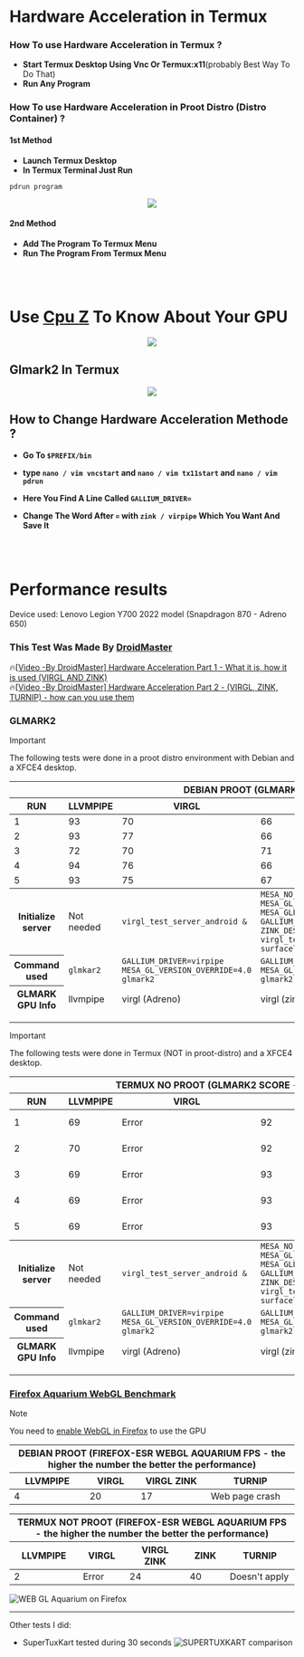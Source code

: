 # Hardware Acceleration in Termux

### How To use Hardware Acceleration in Termux ?

- <b>Start Termux Desktop Using Vnc Or Termux:x11</b>(probably Best Way To Do That)
- <b>Run Any Program</b>

### How To use Hardware Acceleration in Proot Distro (Distro Container) ?

#### 1st Method
- <b>Launch Termux Desktop</b>
- <b>In Termux Terminal Just Run</b>
```
pdrun program
```
<center><img src="images/pdrun-glmark2.png"></center>

#### 2nd Method 
- <b>Add The Program To Termux Menu</b>
- <b>Run The Program From Termux Menu</b>

<br><br>

# Use [Cpu Z](https://play.google.com/store/apps/details?id=com.cpuid.cpu_z&pcampaignid=web_share) To Know About Your GPU

<center><img src="images/cpu-z.png"></center>

## Glmark2 In Termux
<center><img src="images/termux-glmark2.png"></center>

## How to Change Hardware Acceleration Methode ?

- <b>Go To `$PREFIX/bin`</b>

- <b>type `nano / vim vncstart` and `nano / vim tx11start` and `nano / vim pdrun`</b>

- <b>Here You Find A Line Called `GALLIUM_DRIVER=`</b>

- <b>Change The Word After `=` with `zink / virpipe` Which You Want And Save It</b>

<br><br>

# Performance results 

Device used: Lenovo Legion Y700 2022 model (Snapdragon 870 - Adreno 650)

### This Test Was Made By [DroidMaster](https://github.com/LinuxDroidMaster)

🔥[[Video -By DroidMaster] Hardware Acceleration Part 1 - What it is, how it is used (VIRGL AND ZINK)](https://www.youtube.com/watch?v=fgGOizUDQpY)   
🔥[[Video -By DroidMaster] Hardware Acceleration Part 2 - (VIRGL, ZINK, TURNIP) - how can you use them](https://youtu.be/07kq4RHbXrE?si=5ClDpIm8Kr3M0Y_D)


### GLMARK2 

> [!IMPORTANT]  
> The following tests were done in a proot distro environment with Debian and a XFCE4 desktop.

<table>
  <thead>
    <tr>
      <th scope="col" colspan="6">DEBIAN PROOT (GLMARK2 SCORE - the higher the number the better the performance)</th>
    </tr>
    <tr>
        <th scope="col">RUN</th>
        <th scope="col">LLVMPIPE</th>
        <th scope="col">VIRGL</th>
        <th scope="col">VIRGL ZINK</th>
        <th scope="col">TURNIP</th>
        <th scope="col">ZINK</th>
    </tr>
  </thead>

  <tbody>
    <tr>
      <td>1</td>
      <td>93</td>
      <td>70</td>
      <td>66</td>
      <td>198</td>
      <td>Error</td>
    </tr>
    <tr>
      <td>2</td>
      <td>93</td>
      <td>77</td>
      <td>66</td>
      <td>198</td>
      <td>Error</td>
    </tr>
    <tr>
      <td>3</td>
      <td>72</td>
      <td>70</td>
      <td>71</td>
      <td>198</td>
      <td>Error</td>
    </tr>
    <tr>
      <td>4</td>
      <td>94</td>
      <td>76</td>
      <td>66</td>
      <td>197</td>
      <td>Error</td>
    </tr>
    <tr>
      <td>5</td>
      <td>93</td>
      <td>75</td>
      <td>67</td>
      <td>198</td>
      <td>Error</td>
    </tr>
  </tbody>
  <tfoot>
    <tr>
      <th scope="row">Initialize server</th>
      <td>Not needed</td>
      <td><code>virgl_test_server_android &</td>
      <td><code>MESA_NO_ERROR=1 MESA_GL_VERSION_OVERRIDE=4.3COMPAT MESA_GLES_VERSION_OVERRIDE=3.2 GALLIUM_DRIVER=zink ZINK_DESCRIPTORS=lazy virgl_test_server --use-egl-surfaceless --use-gles &</code></td>
      <td>Not needed</td>
      <td><code>MESA_NO_ERROR=1 MESA_GL_VERSION_OVERRIDE=4.3COMPAT MESA_GLES_VERSION_OVERRIDE=3.2 GALLIUM_DRIVER=zink ZINK_DESCRIPTORS=lazy virgl_test_server --use-egl-surfaceless --use-gles &</code></td>
    </tr>
    <tr>
      <th scope="row">Command used</th>
      <td><code>glmkar2</td>
      <td><code>GALLIUM_DRIVER=virpipe MESA_GL_VERSION_OVERRIDE=4.0 glmark2</td>
      <td><code>GALLIUM_DRIVER=virpipe MESA_GL_VERSION_OVERRIDE=4.0 glmark2</td>
      <td><code>MESA_LOADER_DRIVER_OVERRIDE=zink TU_DEBUG=noconform glmark2</td>
      <td><code>GALLIUM_DRIVER=zink MESA_GL_VERSION_OVERRIDE=4.0 glmark2</td>
    </tr>
    <tr>
      <th scope="row">GLMARK GPU Info</th>
      <td>llvmpipe</td>
      <td>virgl (Adreno)</td>
      <td>virgl (zink Adreno)</td>
      <td>virgl (Turnip Adreno)</td>
      <td>zink (Adreno)</td>
    </tr>
  </tfoot>
</table>

---

> [!IMPORTANT]  
> The following tests were done in Termux (NOT in proot-distro) and a XFCE4 desktop.

<table>
  <thead>
    <tr>
      <th scope="col" colspan="6">TERMUX NO PROOT (GLMARK2 SCORE - the higher the number the better the performance)</th>
    </tr>
    <tr>
        <th scope="col">RUN</th>
        <th scope="col">LLVMPIPE</th>
        <th scope="col">VIRGL</th>
        <th scope="col">VIRGL ZINK</th>
        <th scope="col">ZINK</th>
        <th scope="col">TURNIP</th>
    </tr>
  </thead>

  <tbody>
    <tr>
      <td>1</td>
      <td>69</td>
      <td>Error</td>
      <td>92</td>
      <td>121</td>
      <td>Doesn't apply</td>
    </tr>
    <tr>
      <td>2</td>
      <td>70</td>
      <td>Error</td>
      <td>92</td>
      <td>122</td>
      <td>Doesn't apply</td>
    </tr>
    <tr>
      <td>3</td>
      <td>69</td>
      <td>Error</td>
      <td>93</td>
      <td>121</td>
      <td>Doesn't apply</td>
    </tr>
    <tr>
      <td>4</td>
      <td>69</td>
      <td>Error</td>
      <td>93</td>
      <td>124</td>
      <td>Doesn't apply</td>
    </tr>
    <tr>
      <td>5</td>
      <td>69</td>
      <td>Error</td>
      <td>93</td>
      <td>123</td>
      <td>Doesn't apply</td>
    </tr>
  </tbody>
  <tfoot>
    <tr>
      <th scope="row">Initialize server</th>
      <td>Not needed</td>
      <td><code>virgl_test_server_android &</td>
      <td><code>MESA_NO_ERROR=1 MESA_GL_VERSION_OVERRIDE=4.3COMPAT MESA_GLES_VERSION_OVERRIDE=3.2 GALLIUM_DRIVER=zink ZINK_DESCRIPTORS=lazy virgl_test_server --use-egl-surfaceless --use-gles &</code></td>
      <td><code>MESA_NO_ERROR=1 MESA_GL_VERSION_OVERRIDE=4.3COMPAT MESA_GLES_VERSION_OVERRIDE=3.2 GALLIUM_DRIVER=zink ZINK_DESCRIPTORS=lazy virgl_test_server --use-egl-surfaceless --use-gles &</code></td>
      <td>Doesn't apply</td>
    </tr>
    <tr>
      <th scope="row">Command used</th>
      <td><code>glmkar2</td>
      <td><code>GALLIUM_DRIVER=virpipe MESA_GL_VERSION_OVERRIDE=4.0 glmark2</td>
      <td><code>GALLIUM_DRIVER=virpipe MESA_GL_VERSION_OVERRIDE=4.0 glmark2</td>
      <td><code>GALLIUM_DRIVER=zink MESA_GL_VERSION_OVERRIDE=4.0 glmark2</td>
      <td>Doesn't apply</td>
    </tr>
    <tr>
      <th scope="row">GLMARK GPU Info</th>
      <td>llvmpipe</td>
      <td>virgl (Adreno)</td>
      <td>virgl (zink Adreno)</td>
      <td>zink (Adreno)</td>
      <td>Doesn't apply</td>
    </tr>
  </tfoot>
</table>


---
### [Firefox Aquarium WebGL Benchmark](https://webglsamples.org/aquarium/aquarium.html)

> [!NOTE]  
> You need to [enable WebGL in Firefox](https://tecnorobot.educa2.madrid.org/tecnologia/-/visor/configurar-webgl) to use the GPU

<table>
  <thead>
    <tr>
      <th scope="col" colspan="4">DEBIAN PROOT (FIREFOX-ESR WEBGL AQUARIUM FPS - the higher the number the better the performance)</th>
    </tr>
    <tr>
        <th scope="col">LLVMPIPE</th>
        <th scope="col">VIRGL</th>
        <th scope="col">VIRGL ZINK</th>
        <th scope="col">TURNIP</th>
    </tr>
  </thead>

  <tbody>
    <tr>
      <td>4</td>
      <td>20</td>
      <td>17</td>
      <td>Web page crash</td>
    </tr>
  </tbody>
</table>

<table>
  <thead>
    <tr>
      <th scope="col" colspan="5">TERMUX NOT PROOT (FIREFOX-ESR WEBGL AQUARIUM FPS - the higher the number the better the performance)</th>
    </tr>
    <tr>
        <th scope="col">LLVMPIPE</th>
        <th scope="col">VIRGL</th>
        <th scope="col">VIRGL ZINK</th>
        <th scope="col">ZINK</th>
        <th scope="col">TURNIP</th>
    </tr>
  </thead>

  <tbody>
    <tr>
      <td>2</td>
      <td>Error</td>
      <td>24</td>
      <td>40</td>
      <td>Doesn't apply</td>
    </tr>
  </tbody>
</table>

![WEB GL Aquarium on Firefox](./images/webglaquarium.png)

---
Other tests I did: 

* SuperTuxKart tested during 30 seconds
![SUPERTUXKART comparison](./images/supertuxkart_comparison.png)
